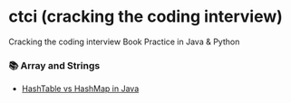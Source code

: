 # ctci (cracking the coding interview)
Cracking the coding interview Book Practice in Java &amp; Python

### :books: Array and Strings
- [HashTable vs HashMap in Java](https://github.com/Aclaputra/ctci/blob/main/src/main/java/ctci/HashTableVSHashMap.java)
